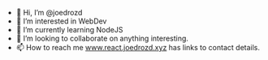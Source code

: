 - 👋 Hi, I’m @joedrozd
- 👀 I’m interested in WebDev
- 🌱 I’m currently learning NodeJS
- 💞️ I’m looking to collaborate on anything interesting. 
- 📫 How to reach me www.react.joedrozd.xyz has links to contact details. 

<!---
joedrozd/joedrozd is a ✨ special ✨ repository because its `README.md` (this file) appears on your GitHub profile.
You can click the Preview link to take a look at your changes.
--->
